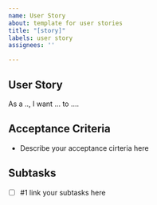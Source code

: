 ```yaml
---
name: User Story
about: template for user stories
title: "[story]"
labels: user story
assignees: ''

---
```


## User Story
As a .., I want ... to ....

## Acceptance Criteria
- Describe your acceptance cirteria here

## Subtasks
- [ ] #1 link your subtasks here
